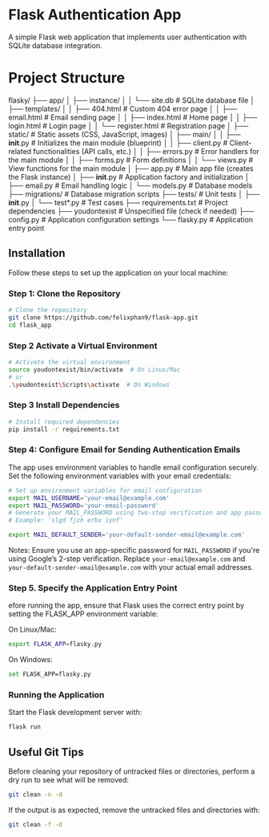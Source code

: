 # Flask Authentication App

A simple Flask web application that implements user authentication with SQLite database integration.

# Project Structure
flasky/
├── app/
│   ├── instance/
│   │   └── site.db            # SQLite database file
│   ├── templates/
│   │   ├── 404.html           # Custom 404 error page
│   │   ├── email.html         # Email sending page
│   │   ├── index.html         # Home page
│   │   ├── login.html         # Login page
│   │   └── register.html      # Registration page
│   ├── static/                # Static assets (CSS, JavaScript, images)
│   ├── main/
│   │   ├── __init__.py        # Initializes the main module (blueprint)
│   │   ├── client.py          # Client-related functionalities (API calls, etc.)
│   │   ├── errors.py          # Error handlers for the main module
│   │   ├── forms.py           # Form definitions
│   │   └── views.py           # View functions for the main module
│   ├── app.py                 # Main app file (creates the Flask instance)
│   ├── __init__.py            # Application factory and initialization
│   ├── email.py               # Email handling logic
│   └── models.py              # Database models
├── migrations/                # Database migration scripts
├── tests/                     # Unit tests
│   ├── __init__.py
│   └── test*.py               # Test cases
├── requirements.txt           # Project dependencies
├── youdontexist               # Unspecified file (check if needed)
├── config.py                  # Application configuration settings
└── flasky.py                  # Application entry point


## Installation

Follow these steps to set up the application on your local machine:

### Step 1: Clone the Repository
```bash
# Clone the repository
git clone https://github.com/felixphan9/flask-app.git
cd flask_app
```

### Step 2 Activate a Virtual Environment
```bash
# Activate the virtual environment
source youdontexist/bin/activate  # On Linux/Mac
# or
.\youdontexist\Scripts\activate  # On Windows
```

### Step 3 Install Dependencies
```bash
# Install required dependencies
pip install -r requirements.txt
```

### Step 4: Configure Email for Sending Authentication Emails
The app uses environment variables to handle email configuration securely. Set the following environment variables with your email credentials:

```bash
# Set up environment variables for email configuration
export MAIL_USERNAME='your-email@example.com'
export MAIL_PASSWORD='your-email-password'
# Generate your MAIL_PASSWORD using two-step verification and app passwords on Google Account
# Example: 'slgd fjzh erbx iynf'

export MAIL_DEFAULT_SENDER='your-default-sender-email@example.com'
```

Notes:
Ensure you use an app-specific password for `MAIL_PASSWORD` if you're using Google’s 2-step verification.
Replace `your-email@example.com` and `your-default-sender-email@example.com` with your actual email addresses.

### Step 5. Specify the Application Entry Point

efore running the app, ensure that Flask uses the correct entry point by setting the FLASK_APP environment variable:

On Linux/Mac:

```bash
export FLASK_APP=flasky.py
```
On Windows:
```bash
set FLASK_APP=flasky.py
```
### Running the Application
Start the Flask development server with:
```bash
flask run
```

## Useful Git Tips

Before cleaning your repository of untracked files or directories, perform a dry run to see what will be removed:

```bash
git clean -n -d
```
If the output is as expected, remove the untracked files and directories with:
```bash
git clean -f -d
```